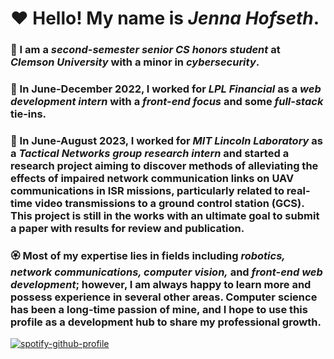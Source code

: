 # :hearts: Hello! My name is *Jenna Hofseth*.
### :cherry_blossom: I am a *second-semester senior CS honors student* at *Clemson University* with a minor in *cybersecurity*.
### :sunflower: In June-December 2022, I worked for *LPL Financial* as a *web development intern* with a *front-end focus* and some *full-stack* tie-ins.
### :hibiscus: In June-August 2023, I worked for *MIT Lincoln Laboratory* as a *Tactical Networks group research intern* and started a research project aiming to discover methods of alleviating the effects of impaired network communication links on UAV communications in ISR missions, particularly related to real-time video transmissions to a ground control station (GCS). This project is still in the works with an ultimate goal to submit a paper with results for review and publication.
### :rosette: Most of my expertise lies in fields including _robotics, network communications, computer vision,_ and _front-end web development_; however, I am always happy to learn more and possess experience in several other areas. Computer science has been a long-time passion of mine, and I hope to use this profile as a development hub to share my professional growth.
[![spotify-github-profile](https://spotify-github-profile.vercel.app/api/view?uid=1218799781&cover_image=true&theme=natemoo-re&bar_color=ff0a99&bar_color_cover=false)](https://spotify-github-profile.vercel.app/api/view?uid=1218799781&redirect=true)



<!--
**ewpoe1237/ewpoe1237** is a ✨ _special_ ✨ repository because its `README.md` (this file) appears on your GitHub profile.

Here are some ideas to get you started:

- 🔭 I’m currently working on ...
- 🌱 I’m currently learning ...
- 👯 I’m looking to collaborate on ...
- 🤔 I’m looking for help with ...
- 💬 Ask me about ...
- 📫 How to reach me: ...
- 😄 Pronouns: ...
- ⚡ Fun fact: ...
-->
